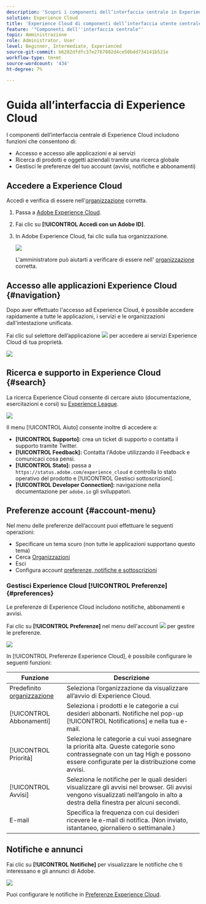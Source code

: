 ```yaml
---
description: 'Scopri i componenti dell’interfaccia centrale in Experience Cloud, ad  ricerca globale, preferenze dell’account, come navigare nell’interfaccia e ricevere aiuto. '
solution: Experience Cloud
title: 'Experience Cloud di componenti dell’interfaccia utente centrale '
feature: '"Componenti dell''interfaccia centrale"'
topic: Amministrazione
role: Administrator, User
level: Beginner, Intermediate, Experienced
source-git-commit: b6282dfdfc37e2767802d4ce50bdd734141b521e
workflow-type: tm+mt
source-wordcount: '434'
ht-degree: 7%

---
```


# Guida all’interfaccia di Experience Cloud

I componenti dell’interfaccia centrale di Experience Cloud includono funzioni che consentono di:

* Accesso e accesso alle applicazioni e ai servizi
* Ricerca di prodotti e oggetti aziendali tramite una ricerca globale
* Gestisci le preferenze del tuo account (avvisi, notifiche e abbonamenti)

## Accedere a Experience Cloud

Accedi e verifica di essere nell&#39;[organizzazione](organizations.md) corretta.

1. Passa a [Adobe Experience Cloud](https://experience.adobe.com).
1. Fai clic su **[!UICONTROL Accedi con un Adobe ID]**.
1. In Adobe Experience Cloud, fai clic sulla tua organizzazione.

   ![](assets/organizations-menu.png)

   L&#39;amministratore può aiutarti a verificare di essere nell&#39; [organizzazione](organizations.md) corretta.

## Accesso alle applicazioni Experience Cloud {#navigation}

Dopo aver effettuato l&#39;accesso ad Experience Cloud, è possibile accedere rapidamente a tutte le applicazioni, i servizi e le organizzazioni dall&#39;intestazione unificata.

Fai clic sul selettore dell’applicazione ![](assets/menu-icon.png) per accedere ai servizi Experience Cloud di tua proprietà.

![](assets/platform-core-services.png)

## Ricerca e supporto in Experience Cloud {#search}

La ricerca Experience Cloud consente di cercare aiuto (documentazione, esercitazioni e corsi) su [Experience League](https://experienceleague.adobe.com/?lang=it#home).

![](assets/search-menu.png)

Il menu [!UICONTROL Aiuto] consente inoltre di accedere a:

* **[!UICONTROL Supporto]:** crea un ticket di supporto o contatta il supporto   tramite Twitter.
* **[!UICONTROL Feedback]:** Contatta l&#39;Adobe utilizzando il Feedback e comunicaci cosa pensi.
* **[!UICONTROL Stato]:** passa a  `https://status.adobe.com/experience_cloud` e controlla lo stato operativo del prodotto e  [!UICONTROL Gestisci sottoscrizioni].
* **[!UICONTROL Developer Connection]:** navigazione nella documentazione per  `adobe.io` gli sviluppatori.

## Preferenze account {#account-menu}

Nel menu delle preferenze dell’account puoi effettuare le seguenti operazioni:

* Specificare un tema scuro (non tutte le applicazioni supportano questo tema)
* Cerca [Organizzazioni](organizations.md)
* Esci
* Configura account [preferenze, notifiche e sottoscrizioni](#preferences)

### Gestisci Experience Cloud [!UICONTROL Preferenze] {#preferences}

Le preferenze di Experience Cloud includono notifiche, abbonamenti e avvisi.

Fai clic su **[!UICONTROL Preferenze]** nel menu dell&#39;account ![](assets/preferences-icon-sm.png) per gestire le preferenze.

![](assets/preferences-page.png)

In [!UICONTROL Preferenze Experience Cloud], è possibile configurare le seguenti funzioni:

| Funzione | Descrizione |
|--- |--- |
| Predefinito [organizzazione](organizations.md) | Seleziona l’organizzazione da visualizzare all’avvio di Experience Cloud. |
| [!UICONTROL Abbonamenti] | Seleziona i prodotti e le categorie a cui desideri abbonarti. Notifiche nel pop-up [!UICONTROL Notifications] e nella tua e-mail. |
| [!UICONTROL Priorità] | Seleziona le categorie a cui vuoi assegnare la priorità alta. Queste categorie sono contrassegnate con un tag High e possono essere configurate per la distribuzione come avvisi. |
| [!UICONTROL Avvisi] | Seleziona le notifiche per le quali desideri visualizzare gli avvisi nel browser. Gli avvisi vengono visualizzati nell’angolo in alto a destra della finestra per alcuni secondi. |
| E-mail | Specifica la frequenza con cui desideri ricevere le e-mail di notifica. (Non inviato, istantaneo, giornaliero o settimanale.) |

## Notifiche e annunci

Fai clic su **[!UICONTROL Notifiche]** per visualizzare le notifiche che ti interessano e gli annunci di Adobe.

![](assets/notifications-menu-small.png)

Puoi configurare le notifiche in [Preferenze Experience Cloud](#preferences).
